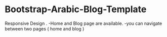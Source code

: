 # Bootstrap-Arabic-Blog-Template
Responsive Design .
-Home and Blog page are available.
-you can navigate between two pages ( home and blog )
